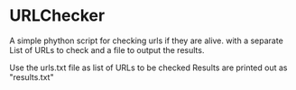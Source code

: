 # URLChecker
A simple phython script for checking urls if they are alive. with a separate List of URLs to check and a file to output the results. 

Use the urls.txt file as list of URLs to be checked 
Results are printed out as "results.txt"
